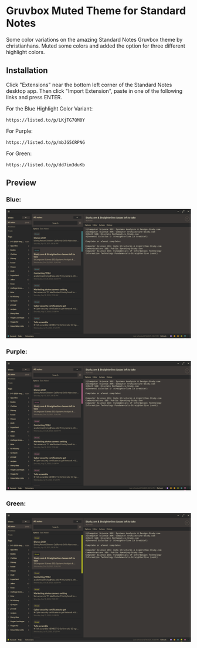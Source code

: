 # Gruvbox Muted Theme for Standard Notes

Some color variations on the  amazing Standard Notes Gruvbox theme by christianhans. Muted some colors and added the option for three different highlight colors.

## Installation

Click "Extensions" near the bottom left corner of the Standard Notes desktop app. Then click "Import Extension", paste in one of the following links and press ENTER. 

For the Blue Highlight Color Variant:
```
https://listed.to/p/LKjTG7QM0Y
```
For Purple:
```
https://listed.to/p/mbJG5CRPNG
```
For Green:
```
https://listed.to/p/dd7im3duKb
```

## Preview
### Blue:
![Gruvbox Dark Theme for Standard Notes](blue/blue-screenshot.png)
### Purple:
![Gruvbox Dark Theme for Standard Notes](purple/purple-screenshot.png)
### Green:
![Gruvbox Dark Theme for Standard Notes](green/green-screenshot.png)




